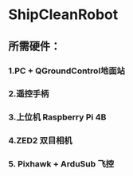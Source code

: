# ShipCleanRobot
## 所需硬件：
### 1.PC + QGroundControl地面站
### 2.遥控手柄
### 3.上位机 Raspberry Pi 4B
### 4.ZED2 双目相机
### 5. Pixhawk + ArduSub 飞控

